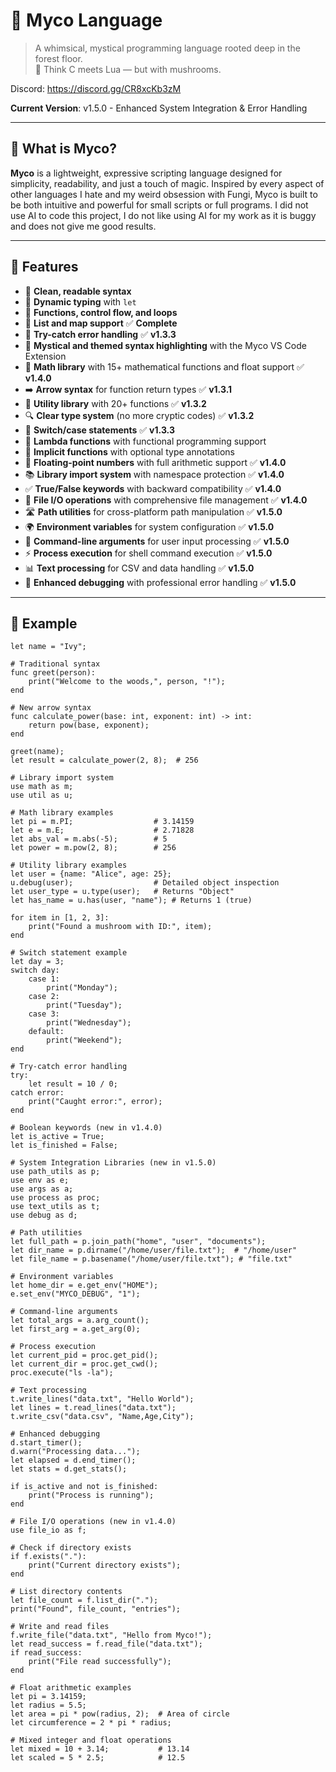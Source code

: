 # 🍄 Myco Language

> A whimsical, mystical programming language rooted deep in the forest floor.  
> 🌿 Think C meets Lua — but with mushrooms.

Discord: https://discord.gg/CR8xcKb3zM

**Current Version**: v1.5.0 - Enhanced System Integration & Error Handling

---

## 🌟 What is Myco?

**Myco** is a lightweight, expressive scripting language designed for simplicity, readability, and just a touch of magic. Inspired by every aspect of other languages I hate and my weird obsession with Fungi, Myco is built to be both intuitive and powerful for small scripts or full programs. I did not use AI to code this project, I do not like using AI for my work as it is buggy and does not give me good results.

---

## 🍃 Features

- 🌙 **Clean, readable syntax**
- 🔮 **Dynamic typing** with `let`
- 🍂 **Functions, control flow, and loops**
- 🌲 **List and map support** ✅ **Complete**
- 🧪 **Try-catch error handling** ✅ **v1.3.3**
- 🧙 **Mystical and themed syntax highlighting** with the Myco VS Code Extension
- 🧮 **Math library** with 15+ mathematical functions and float support ✅ **v1.4.0**
- ➡️ **Arrow syntax** for function return types ✅ **v1.3.1**
- 🎯 **Utility library** with 20+ functions ✅ **v1.3.2**
- 🔍 **Clear type system** (no more cryptic codes) ✅ **v1.3.2**
- 🔀 **Switch/case statements** ✅ **v1.3.3**
- 🎯 **Lambda functions** with functional programming support
- 🔄 **Implicit functions** with optional type annotations
- 🌊 **Floating-point numbers** with full arithmetic support ✅ **v1.4.0**
- 📚 **Library import system** with namespace protection ✅ **v1.4.0**
- ✅ **True/False keywords** with backward compatibility ✅ **v1.4.0**
- 📁 **File I/O operations** with comprehensive file management ✅ **v1.4.0**
- 🛣️ **Path utilities** for cross-platform path manipulation ✅ **v1.5.0**
- 🌍 **Environment variables** for system configuration ✅ **v1.5.0**
- 📝 **Command-line arguments** for user input processing ✅ **v1.5.0**
- ⚡ **Process execution** for shell command execution ✅ **v1.5.0**
- 📊 **Text processing** for CSV and data handling ✅ **v1.5.0**
- 🐛 **Enhanced debugging** with professional error handling ✅ **v1.5.0**

---

## 🔧 Example

```myco
let name = "Ivy";

# Traditional syntax
func greet(person):
    print("Welcome to the woods,", person, "!");
end

# New arrow syntax
func calculate_power(base: int, exponent: int) -> int:
    return pow(base, exponent);
end

greet(name);
let result = calculate_power(2, 8);  # 256

# Library import system
use math as m;
use util as u;

# Math library examples
let pi = m.PI;                  # 3.14159
let e = m.E;                    # 2.71828
let abs_val = m.abs(-5);        # 5
let power = m.pow(2, 8);        # 256

# Utility library examples
let user = {name: "Alice", age: 25};
u.debug(user);                  # Detailed object inspection
let user_type = u.type(user);   # Returns "Object"
let has_name = u.has(user, "name"); # Returns 1 (true)

for item in [1, 2, 3]:
    print("Found a mushroom with ID:", item);
end

# Switch statement example
let day = 3;
switch day:
    case 1:
        print("Monday");
    case 2:
        print("Tuesday");
    case 3:
        print("Wednesday");
    default:
        print("Weekend");
end

# Try-catch error handling
try:
    let result = 10 / 0;
catch error:
    print("Caught error:", error);
end

# Boolean keywords (new in v1.4.0)
let is_active = True;
let is_finished = False;

# System Integration Libraries (new in v1.5.0)
use path_utils as p;
use env as e;
use args as a;
use process as proc;
use text_utils as t;
use debug as d;

# Path utilities
let full_path = p.join_path("home", "user", "documents");
let dir_name = p.dirname("/home/user/file.txt");  # "/home/user"
let file_name = p.basename("/home/user/file.txt"); # "file.txt"

# Environment variables
let home_dir = e.get_env("HOME");
e.set_env("MYCO_DEBUG", "1");

# Command-line arguments
let total_args = a.arg_count();
let first_arg = a.get_arg(0);

# Process execution
let current_pid = proc.get_pid();
let current_dir = proc.get_cwd();
proc.execute("ls -la");

# Text processing
t.write_lines("data.txt", "Hello World");
let lines = t.read_lines("data.txt");
t.write_csv("data.csv", "Name,Age,City");

# Enhanced debugging
d.start_timer();
d.warn("Processing data...");
let elapsed = d.end_timer();
let stats = d.get_stats();

if is_active and not is_finished:
    print("Process is running");
end

# File I/O operations (new in v1.4.0)
use file_io as f;

# Check if directory exists
if f.exists("."):
    print("Current directory exists");
end

# List directory contents
let file_count = f.list_dir(".");
print("Found", file_count, "entries");

# Write and read files
f.write_file("data.txt", "Hello from Myco!");
let read_success = f.read_file("data.txt");
if read_success:
    print("File read successfully");
end

# Float arithmetic examples
let pi = 3.14159;
let radius = 5.5;
let area = pi * pow(radius, 2);  # Area of circle
let circumference = 2 * pi * radius;

# Mixed integer and float operations
let mixed = 10 + 3.14;           # 13.14
let scaled = 5 * 2.5;            # 12.5
```
